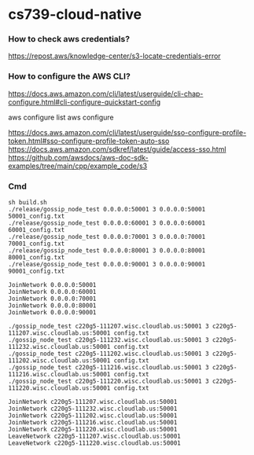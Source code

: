 # cs739-cloud-native

### How to check aws credentials?
https://repost.aws/knowledge-center/s3-locate-credentials-error

### How to configure the AWS CLI?
https://docs.aws.amazon.com/cli/latest/userguide/cli-chap-configure.html#cli-configure-quickstart-config

aws configure list
aws configure

https://docs.aws.amazon.com/cli/latest/userguide/sso-configure-profile-token.html#sso-configure-profile-token-auto-sso
https://docs.aws.amazon.com/sdkref/latest/guide/access-sso.html
https://github.com/awsdocs/aws-doc-sdk-examples/tree/main/cpp/example_code/s3

### Cmd
```
sh build.sh
./release/gossip_node_test 0.0.0.0:50001 3 0.0.0.0:50001 50001_config.txt
./release/gossip_node_test 0.0.0.0:60001 3 0.0.0.0:60001 60001_config.txt
./release/gossip_node_test 0.0.0.0:70001 3 0.0.0.0:70001 70001_config.txt
./release/gossip_node_test 0.0.0.0:80001 3 0.0.0.0:80001 80001_config.txt
./release/gossip_node_test 0.0.0.0:90001 3 0.0.0.0:90001 90001_config.txt

JoinNetwork 0.0.0.0:50001
JoinNetwork 0.0.0.0:60001
JoinNetwork 0.0.0.0:70001
JoinNetwork 0.0.0.0:80001
JoinNetwork 0.0.0.0:90001
```

```
./gossip_node_test c220g5-111207.wisc.cloudlab.us:50001 3 c220g5-111207.wisc.cloudlab.us:50001 config.txt
./gossip_node_test c220g5-111232.wisc.cloudlab.us:50001 3 c220g5-111232.wisc.cloudlab.us:50001 config.txt
./gossip_node_test c220g5-111202.wisc.cloudlab.us:50001 3 c220g5-111202.wisc.cloudlab.us:50001 config.txt
./gossip_node_test c220g5-111216.wisc.cloudlab.us:50001 3 c220g5-111216.wisc.cloudlab.us:50001 config.txt
./gossip_node_test c220g5-111220.wisc.cloudlab.us:50001 3 c220g5-111220.wisc.cloudlab.us:50001 config.txt

JoinNetwork c220g5-111207.wisc.cloudlab.us:50001
JoinNetwork c220g5-111232.wisc.cloudlab.us:50001
JoinNetwork c220g5-111202.wisc.cloudlab.us:50001
JoinNetwork c220g5-111216.wisc.cloudlab.us:50001
JoinNetwork c220g5-111220.wisc.cloudlab.us:50001
LeaveNetwork c220g5-111207.wisc.cloudlab.us:50001
LeaveNetwork c220g5-111220.wisc.cloudlab.us:50001
```